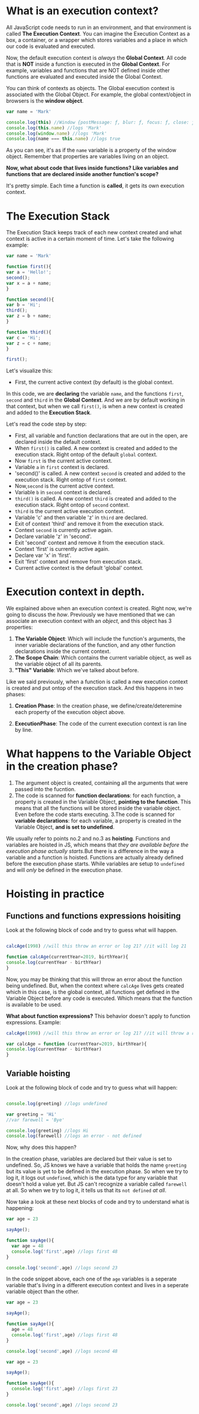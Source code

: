 # What is an execution context? 

All JavaScript code needs to run in an environment, and that environment is called **The Execution Context**. You can imagine the Execution Context as a box, a container, or a wrapper which stores variables and a place in which our code is evaluated and executed. 

Now, the default execution context is *always* the **Global Context**. All code that is **NOT** inside a function is executed in the **Global Context**. For example, variables and functions that are NOT defined inside other functions are evaluated and executed inside the Global Context. 

You can think of contexts as objects. The Global execution context is associated with the Global Object. For example, the global context/object in browsers is the **window object**. 

```js
var name = 'Mark'

console.log(this) //Window {postMessage: ƒ, blur: ƒ, focus: ƒ, close: ƒ, parent: Window, …}
console.log(this.name) //logs 'Mark'
console.log(window.name) //logs 'Mark'
console.log(name === this.name) //logs true

```
As you can see, it's as if the `name` variable is a property of the window object. Remember that properties are variables living on an object. 

**Now, what about code that lives inside functions? Like variables and functions that are declared inside another function's scope?**

It's pretty simple. Each time a function is **called**, it gets its own execution context. 

# The Execution Stack

The Execution Stack keeps track of each new context created and what context is active in a certain moment of time. Let's take the following example:

```js
var name = 'Mark'

function first(){
var a = 'Hello!';
second(); 
var x = a + name;
}

function second(){
var b = 'Hi';
third();
var z = b + name;
}

function third(){
var c = 'Hi';
var z = c + name;
}

first();

```

Let's visualize this: 

- First, the current active context (by default) is the global context. 

In this code, we are **declaring** the variable `name`, and the functions `first`, `second` and `third` in the **Global Context**. And we are by default working in that context, but when we call `first()`, is when a new context is created and added to the **Execution Stack**. 

Let's read the code step by step: 

- First, all variable and function declarations that are out in the open, are declared inside the default context. 
- When `first()` is called. A new context is created and added to the execution stack. Right ontop of the default `global` context. 
- Now `first` is the current active context. 
-  Variable `a` in `first` context is declared. 
- 'second()' is called. A new context `second` is created and added to the execution stack. Right ontop of `first` context. 
- Now,`second` is the current active context. 
- Variable `b` in `second` context is declared. 
- `third()` is called. A new context `third` is created and added to the execution stack. Right ontop of `second` context. 
- `third` is the current active execution context.
- Variable 'c' and then variable 'z' in `third` are declared. 
- Exit of context 'third' and remove it from the execution stack. 
- Context `second` is currently active again. 
- Declare variable 'z' in 'second'. 
- Exit 'second' context and remove it from the execution stack. 
- Context 'first' is currently active again. 
- Declare var 'x' in 'first'. 
- Exit 'first' context and remove from execution stack. 
- Current active context is the default 'global' context. 

# Execution context in depth. 

We explained above when an execution context is created. Right now, we're going to discuss the *how*. Previously we have mentioned that we can associate an execution context with an *object*, and this object has 3 properties: 

1. **The Variable Object**: Which will include the function's arguments, the inner variable declarations of the function, and any other function declarations inside the current context. 
2. **The Scope Chain**: Which contains the current variable object, as well as the variable object of all its parents. 
3. **"This" Variable**: Which we've talked about before. 

Like we said previously, when a function is called a new execution context is created and put ontop of the execution stack. And this happens in two phases:

1. **Creation Phase**:
In the creation phase, we define/create/deteremine each property of the execution object above.

2. **ExecutionPhase**: The code of the current execution context is ran line by line.

# What happens to the Variable Object in the creation phase?

1. The argument object is created, containing all the arguments that were passed into the fucntion. 
2. The code is scanned for **function declarations**: for each function, a property is created in the Variable Object, **pointing to the function**. This means that all the functions will be stored inside the variable object. Even before the code starts executing. 
3.The code is scanned for **variable declarations**: for each variable, a property is created in the Variable Object, **and is set to undefined**.

We usually refer to points no.2 and no.3 as **hoisting**. Functions and variables are hoisted in JS, which means that *they are available before the execution phase actually starts*.But there is a difference in the way a variable and a function is hoisted. Functions are actually already defined before the execution phase starts. While variables are setup to `undefined` and will *only* be defined in the execution phase. 

# Hoisting in practice

## Functions and functions expressions hoisiting

Look at the following block  of code and try to guess what will happen. 

```js

calcAge(1998) //will this throw an error or log 21? //it will log 21

function calcAge(currentYear=2019, birthYear){
console.log(currentYear - birthYear)
}

```
Now, you may be thinking that this will throw an error about the function being undefined. But, when the context where `calcAge` lives gets created which in this case, is the global context, all functions get defined in the Variable Object before any code is executed. Which means that the function is available to be used. 

**What about function expressions?**
This behavior doesn't apply to function expressions. Example:


```js
calcAge(1998) //will this throw an error or log 21? //it will throw a reference type error

var calcAge = function (currentYear=2019, birthYear){
console.log(currentYear - birthYear)
}

```
## Variable hoisting

Look at the following block of code and try to guess what will happen:

```js

console.log(greeting) //logs undefined

var greeting = 'Hi'
//var farewell = 'Bye'

console.log(greeting) //logs Hi
console.log(farewell) //logs an error - not defined
```
Now, why does this happen?

In the creation phase, variables are declared but their value is set to undefined. So, JS knows we have a variable that holds the name `greeting` but its value is yet to be defined in the execution phase. So when we try to log it, it logs out `undefined`, which is the data type for any variable that doesn't hold a value yet. But JS can't recognize a variable called `farewell` at all. So when we try to log it, it tells us that its `not defined` *at all*.

Now take a look at these next blocks of code and try to understand what is happening:

```js
var age = 23

sayAge();

function sayAge(){
  var age = 48
  console.log('first',age) //logs first 48
}

console.log('second',age) //logs second 23
```

In the code snippet above, each one of the `age` variables is a  seperate variable that's living in a different execution context and lives in a seperate variable object than the other. 

```js
var age = 23

sayAge();

function sayAge(){
  age = 48
  console.log('first',age) //logs first 48 
}

console.log('second',age) //logs second 48
```

```js
var age = 23

sayAge();

function sayAge(){
  console.log('first',age) //logs first 23
}

console.log('second',age) //logs second 23
```

